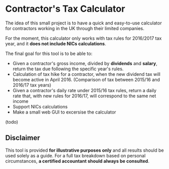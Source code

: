 # Contractor's Tax Calculator    
  
The idea of this small project is to have a quick and easy-to-use calculator for contractors working in the UK through their limited companies.  
  
For the moment, this calculator only works with tax rules for 2016/2017 tax year, and it **does not include NICs calculations**.   

The final goal for this tool is to be able to:

* Given a contractor's gross income, divided by **dividends** and **salary**, return the tax due following the specific year's rules.
* Calculation of tax hike for a contractor, when the new dividend tax will become active in April 2016. (Comparison of tax between 2015/16 and 2016/17 tax years)
* Given a contractor's daily rate under 2015/16 tax rules, return a daily rate that, with new rules for 2016/17, will correspond to the same net income  
* Support NICs calculations
* Make a small web GUI to excersise the calculator

(todo)

## Disclaimer
This tool is provided **for illustrative purposes only** and all results should be used solely as a guide. For a full tax breakdown based on personal circumstances, **a certified accountant should always be consulted**.